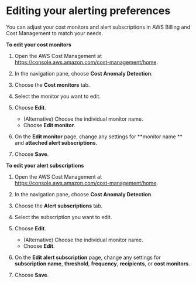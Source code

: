 # Editing your alerting preferences<a name="edit-alert-pref"></a>

You can adjust your cost monitors and alert subscriptions in AWS Billing and Cost Management to match your needs\. <a name="edit-cost-monitor"></a>

**To edit your cost monitors**

1. Open the AWS Cost Management at [https://console\.aws\.amazon\.com/cost\-management/home](https://console.aws.amazon.com/cost-management/home)\.

1. In the navigation pane, choose **Cost Anomaly Detection**\.

1. Choose the **Cost monitors** tab\.

1. Select the monitor you want to edit\.

1. Choose **Edit**\.
   + \(Alternative\) Choose the individual monitor name\.
   + Choose **Edit monitor**\.

1. On the **Edit monitor** page, change any settings for **monitor name ** and **attached alert subscriptions**\.

1. Choose **Save**\.<a name="edit-alert-process"></a>

**To edit your alert subscriptions**

1. Open the AWS Cost Management at [https://console\.aws\.amazon\.com/cost\-management/home](https://console.aws.amazon.com/cost-management/home)\.

1. In the navigation pane, choose **Cost Anomaly Detection**\.

1. Choose the **Alert subscriptions** tab\.

1. Select the subscription you want to edit\.

1. Choose **Edit**\.
   + \(Alternative\) Choose the individual monitor name\.
   + Choose **Edit**\.

1. On the **Edit alert subscription** page, change any settings for **subscription name**, **threshold**, **frequency**, **recipients**, or **cost monitors**\.

1. Choose **Save**\.